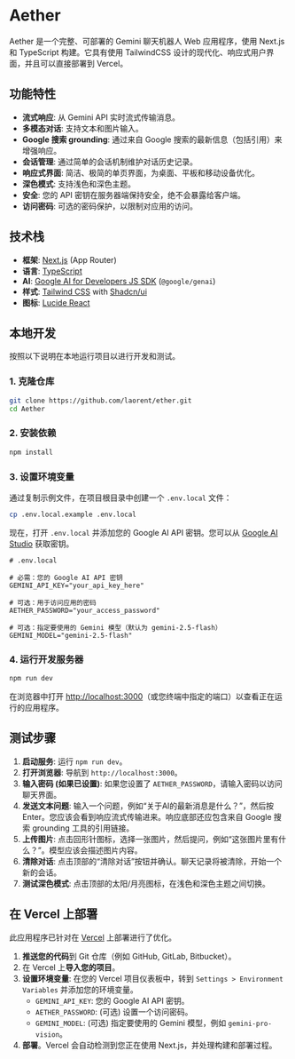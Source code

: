 # Aether

Aether 是一个完整、可部署的 Gemini 聊天机器人 Web 应用程序，使用 Next.js 和 TypeScript 构建。它具有使用 TailwindCSS 设计的现代化、响应式用户界面，并且可以直接部署到 Vercel。

## 功能特性

- **流式响应**: 从 Gemini API 实时流式传输消息。
- **多模态对话**: 支持文本和图片输入。
- **Google 搜索 grounding**: 通过来自 Google 搜索的最新信息（包括引用）来增强响应。
- **会话管理**: 通过简单的会话机制维护对话历史记录。
- **响应式界面**: 简洁、极简的单页界面，为桌面、平板和移动设备优化。
- **深色模式**: 支持浅色和深色主题。
- **安全**: 您的 API 密钥在服务器端保持安全，绝不会暴露给客户端。
- **访问密码**: 可选的密码保护，以限制对应用的访问。

## 技术栈

- **框架**: [Next.js](https://nextjs.org/) (App Router)
- **语言**: [TypeScript](https://www.typescriptlang.org/)
- **AI**: [Google AI for Developers JS SDK](https://github.com/google/generative-ai-js) (`@google/genai`)
- **样式**: [Tailwind CSS](https://tailwindcss.com/) with [Shadcn/ui](https://ui.shadcn.com/)
- **图标**: [Lucide React](https://lucide.dev/)

## 本地开发

按照以下说明在本地运行项目以进行开发和测试。

### 1. 克隆仓库

```bash
git clone https://github.com/laorent/ether.git
cd Aether
```

### 2. 安装依赖

```bash
npm install
```

### 3. 设置环境变量

通过复制示例文件，在项目根目录中创建一个 `.env.local` 文件：

```bash
cp .env.local.example .env.local
```

现在，打开 `.env.local` 并添加您的 Google AI API 密钥。您可以从 [Google AI Studio](https://aistudio.google.com/app/apikey) 获取密钥。

```
# .env.local

# 必需：您的 Google AI API 密钥
GEMINI_API_KEY="your_api_key_here"

# 可选：用于访问应用的密码
AETHER_PASSWORD="your_access_password"

# 可选：指定要使用的 Gemini 模型（默认为 gemini-2.5-flash）
GEMINI_MODEL="gemini-2.5-flash"
```

### 4. 运行开发服务器

```bash
npm run dev
```

在浏览器中打开 [http://localhost:3000](http://localhost:3000)（或您终端中指定的端口）以查看正在运行的应用程序。

## 测试步骤

1.  **启动服务**: 运行 `npm run dev`。
2.  **打开浏览器**: 导航到 `http://localhost:3000`。
3.  **输入密码 (如果已设置)**: 如果您设置了 `AETHER_PASSWORD`，请输入密码以访问聊天界面。
4.  **发送文本问题**: 输入一个问题，例如“关于AI的最新消息是什么？”，然后按 Enter。您应该会看到响应流式传输进来。响应底部还应包含来自 Google 搜索 grounding 工具的引用链接。
5.  **上传图片**: 点击回形针图标，选择一张图片，然后提问，例如“这张图片里有什么？”。模型应该会描述图片内容。
6.  **清除对话**: 点击顶部的“清除对话”按钮并确认。聊天记录将被清除，开始一个新的会话。
7.  **测试深色模式**: 点击顶部的太阳/月亮图标，在浅色和深色主题之间切换。

## 在 Vercel 上部署

此应用程序已针对在 [Vercel](https://vercel.com/) 上部署进行了优化。

1.  **推送您的代码**到 Git 仓库（例如 GitHub, GitLab, Bitbucket）。
2.  在 Vercel 上**导入您的项目**。
3.  **设置环境变量**: 在您的 Vercel 项目仪表板中，转到 `Settings > Environment Variables` 并添加您的环境变量。
    -   `GEMINI_API_KEY`: 您的 Google AI API 密钥。
    -   `AETHER_PASSWORD`: (可选) 设置一个访问密码。
    -   `GEMINI_MODEL`: (可选) 指定要使用的 Gemini 模型，例如 `gemini-pro-vision`。
4.  **部署**。Vercel 会自动检测到您正在使用 Next.js，并处理构建和部署过程。
